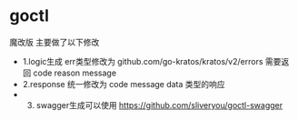 # goctl

魔改版
主要做了以下修改
- 1.logic生成 err类型修改为 github.com/go-kratos/kratos/v2/errors 需要返回 code reason message
- 2.response 统一修改为 code message data 类型的响应
- 3. swagger生成可以使用 https://github.com/sliveryou/goctl-swagger
